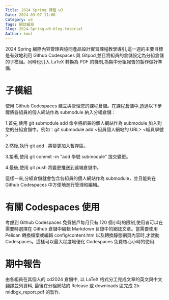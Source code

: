 ```yaml
---
Title: 2024 Spring 課程 w3
Date: 2024-03-07 11:00
Category: w3
Tags: 網誌編寫
Slug: 2024-Spring-w3-blog-tutorial
Author: kmol
---
```


2024 Spring 網際內容管理與協同產品設計實習課程教學導引,這一週的主要目標是有效地利用 Github Codespaces 與 Gitpod,並且將組員的倉儲設定為分組倉儲的子模組。同時也引入 LaTeX 轉換為 PDF 的機制,為期中分組報告的製作做好準備.

<!-- PELICAN_END_SUMMARY -->

# 子模組
使用 Github Codespaces 建立與管理您的課程倉儲。在課程倉儲中,透過以下步驟將各組員的個人網站作為 submodule 納入分組倉儲：

1.首先,使用 git submodule add 命令將組員的個人網站作為 submodule 加入到您的分組倉儲中。例如：git submodule add <組員個人網站的 URL> <組員學號>

2.然後,執行 git add . 將變更加入暫存區。

3.接著,使用 git commit -m "add 學號 submodule" 提交變更。

4.最後,使用 git push 將變更推送到遠端倉儲中。

這樣一來,分組倉儲就會包含各組員的個人網站作為 submodule，並且能夠在 Github Codespaces 中方便地進行管理和編輯。
# 有關 Codespaces 使用
考慮到 Github Codespaces 免費帳戶每月只有 120 個小時的限制,使用者可以在需要時選擇在 Github 倉儲中編輯 Markdown 目錄中的網誌文章。當需要使用 Pelican 轉換檔案或編輯 config/content.htm 以及轉換靜態網頁內容時,才啟動 Codespaces。這樣可以最大程度地優化 Codespaces 免費核心小時的使用.
# 期中報告
由各組員在其個人的 cd2024 倉儲中, 以 LaTeX 格式分工完成文章的英文與中文翻譯並列資料, 最後在分組網站的 Release 或 downloads 區完成 2b-midbgx_report.pdf 的製作.
